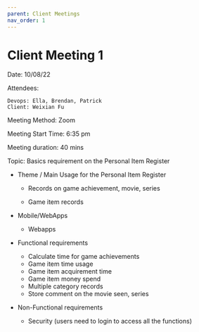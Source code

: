 ```yaml
---
parent: Client Meetings
nav_order: 1
---
```

# Client Meeting 1
Date: 10/08/22

Attendees: 
    
    Devops: Ella, Brendan, Patrick 
    Client: Weixian Fu

Meeting Method: Zoom

Meeting Start Time: 6:35 pm 

Meeting duration: 40 mins  


Topic: Basics requirement on the Personal Item Register

- Theme / Main Usage for the Personal Item Register 

    - Records on game achievement, movie, series 

    - Game item records 
- Mobile/WebApps
    - Webapps 
- Functional requirements
    - Calculate time for game achievements 
    - Game item time usage
    - Game item acquirement time 
    - Game item money spend
    - Multiple category records 
    - Store comment on the movie seen, series  
- Non-Functional requirements 
    - Security (users need to login to access all the functions)

